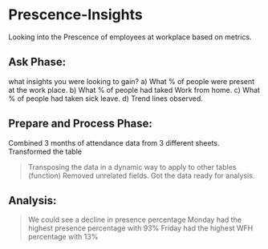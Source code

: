 # Prescence-Insights
Looking into the Prescence of employees at workplace based on metrics. 

## Ask Phase:
what insights you were looking to gain?
a) What % of people were present at the work place.
b) What % of people had taked Work from home.
c) What % of people had taken sick leave.
d) Trend lines observed.
## Prepare and Process Phase:
Combined 3 months of attendance data from 3 different sheets.
Transformed the table
> Transposing the data in a dynamic way to apply to other tables (function)
> Removed unrelated fields.
> Got the data ready for analysis.
## Analysis:
> We could see a decline in presence percentage
> Monday had the highest presence percentage with 93%
> Friday had the highest WFH percentage with 13%
